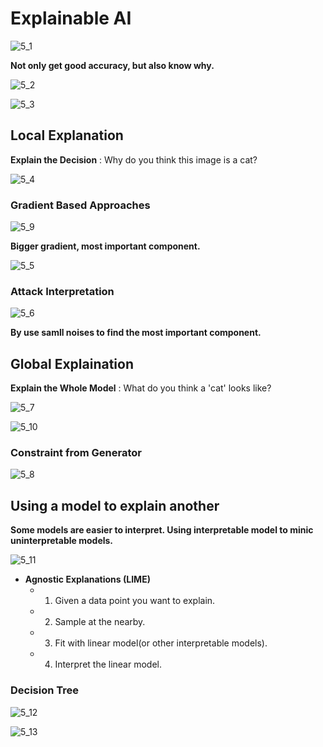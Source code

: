# Explainable AI

![5_1](DL_Img/notes5/5_1.png)

**Not only get good accuracy, but also know why.**

![5_2](DL_Img/notes5/5_2.png)

![5_3](DL_Img/notes5/5_3.png)

## Local Explanation

**Explain the Decision** : Why do you think this image is a cat?

![5_4](DL_Img/notes5/5_4.png)

### Gradient Based Approaches

![5_9](DL_Img/notes5/5_9.png)

**Bigger gradient, most important component.**

![5_5](DL_Img/notes5/5_5.png)

### Attack Interpretation

![5_6](DL_Img/notes5/5_6.png)

**By use samll noises to find the most important component.**

## Global Explaination

**Explain the Whole Model** : What do you think a 'cat' looks like?

![5_7](DL_Img/notes5/5_7.png)

![5_10](DL_Img/notes5/5_10.png)

### Constraint from Generator

![5_8](DL_Img/notes5/5_8.png)

## Using a model to explain another

**Some models are easier to interpret. Using interpretable model to minic uninterpretable models.**

![5_11](DL_Img/notes5/5_11.png)

- **Agnostic Explanations (LIME)**
  - 1. Given a data point you want to explain.
  - 2. Sample at the nearby.
  - 3. Fit with linear model(or other interpretable models).
  - 4. Interpret the linear model.

### Decision Tree

![5_12](DL_Img/notes5/5_13.png)

![5_13](DL_Img/notes5/5_12.png)